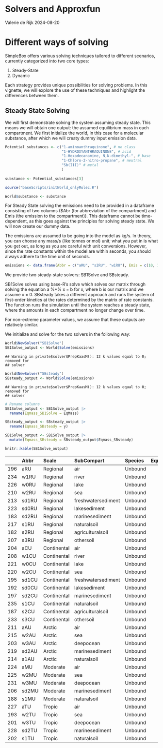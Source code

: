 Solvers and Approxfun
================
Valerie de Rijk
2024-08-20

# Different ways of solving

SimpleBox offers various solving techniques tailored to different
scenarios, currently categorized into two core types:

1)  Steady-State
2)  Dynamic

Each strategy provides unique possibilities for solving problems. In
this vignette, we will explore the use of these techniques and highlight
the differences between them.

## Steady State Solving

We will first demonstrate solving the system assuming steady state. This
means we will obtain one output: the assumed equilibrium mass in each
compartment. We first initialize the world, in this case for a molecular
substance, after which we will creaty dummy input emission data.

``` r
Potential_substances <- c("1-aminoanthraquinone", # no class
                          "1-HYDROXYANTHRAQUINONE", # acid
                          "1-Hexadecanamine, N,N-dimethyl-", # base
                          "1-Chloro-2-nitro-propane", # neutral
                          "Sb(III)" # metal
                          ) 
              
substance <- Potential_substances[3]

source("baseScripts/initWorld_onlyMolec.R")

World$substance <- substance
```

For Steady State solving the emissions need to be provided in a
dataframe consisting of two columns (\$Abr (for abbreviation of the
compartment) and Emis (the emission to the compartment)). This dataframe
cannot be time-dependent, as this goes against the principles for
solving steady state. We will now create our dummy data.

The emissions are assumed to be going into the model as kg/s. In theory,
you can choose any mass/s (like tonnes or mol) unit; what you put in is
what you get out, as long as you are careful with unit conversions.
However, since the rate constants within the model are within seconds,
you should always adhere to the time unit of seconds.

``` r
emissions <- data.frame(Abbr = c("aRU", "s2RU", "w1RU"), Emis = c(10, 10, 10) ) 
```

We provide two steady-state solvers: SB1Solve and SBsteady.

SB1Solve solves using base-R’s solve which solves our matrix through
solving the equation a %\*% x = b for x, where b is our matrix and we
assume x = 0. SBsteady takes a different approach and runs the system of
first-order kinetics at the rates determined by the matrix of rate
constants. The function runs the simulation until the system reaches a
steady state, where the amounts in each compartment no longer change
over time.

For non-extreme parameter values, we assume that these outputs are
relatively similar.

We initialize and solve for the two solvers in the following way:

``` r
World$NewSolver("SB1Solve")
SB1Solve_output <- World$Solve(emissions)
```

    ## Warning in private$solver$PrepKaasM(): 12 k values equal to 0; removed for
    ## solver

``` r
World$NewSolver("SBsteady")
SBsteady_output <- World$Solve(emissions)
```

    ## Warning in private$solver$PrepKaasM(): 12 k values equal to 0; removed for
    ## solver

``` r
# Rename columns
SB1Solve_output <- SB1Solve_output |>
  rename(Eqmass_SB1Solve = EqMass)

SBsteady_output <- SBsteady_output |>
  rename(Eqmass_SBsteady = y)

SB1Solve_output <- SB1Solve_output |>
  mutate(Eqmass_SBsteady = SBsteady_output$Eqmass_SBsteady) 

knitr::kable(SB1Solve_output)
```

|     | Abbr  | Scale       | SubCompart         | Species | Eqmass_SB1Solve | Eqmass_SBsteady |
|:----|:------|:------------|:-------------------|:--------|----------------:|----------------:|
| 196 | aRU   | Regional    | air                | Unbound |    2.308353e+05 |    2.308353e+05 |
| 234 | w1RU  | Regional    | river              | Unbound |    5.145173e+06 |    5.145173e+06 |
| 226 | w0RU  | Regional    | lake               | Unbound |    7.295933e+04 |    7.295933e+04 |
| 210 | w2RU  | Regional    | sea                | Unbound |    1.733837e+05 |    1.733837e+05 |
| 213 | sd1RU | Regional    | freshwatersediment | Unbound |    4.958499e+08 |    4.958499e+08 |
| 223 | sd0RU | Regional    | lakesediment       | Unbound |    4.601130e+05 |    4.601130e+05 |
| 183 | sd2RU | Regional    | marinesediment     | Unbound |    8.375062e+06 |    8.375062e+06 |
| 217 | s1RU  | Regional    | naturalsoil        | Unbound |    7.371362e+06 |    7.371362e+06 |
| 182 | s2RU  | Regional    | agriculturalsoil   | Unbound |    1.210563e+08 |    1.210563e+08 |
| 207 | s3RU  | Regional    | othersoil          | Unbound |    1.054481e+06 |    1.054481e+06 |
| 204 | aCU   | Continental | air                | Unbound |    2.998461e+04 |    2.998461e+04 |
| 208 | w1CU  | Continental | river              | Unbound |    1.897770e+03 |    1.897770e+03 |
| 221 | w0CU  | Continental | lake               | Unbound |    2.303486e+03 |    2.303486e+03 |
| 220 | w2CU  | Continental | sea                | Unbound |    3.027279e+06 |    3.027279e+06 |
| 195 | sd1CU | Continental | freshwatersediment | Unbound |    1.828916e+05 |    1.828916e+05 |
| 192 | sd0CU | Continental | lakesediment       | Unbound |    1.454002e+04 |    1.454002e+04 |
| 197 | sd2CU | Continental | marinesediment     | Unbound |    7.311427e+06 |    7.311427e+06 |
| 235 | s1CU  | Continental | naturalsoil        | Unbound |    4.513088e+05 |    4.513088e+05 |
| 187 | s2CU  | Continental | agriculturalsoil   | Unbound |    6.255455e+05 |    6.255455e+05 |
| 233 | s3CU  | Continental | othersoil          | Unbound |    6.431937e+04 |    6.431937e+04 |
| 211 | aAU   | Arctic      | air                | Unbound |    1.441034e+01 |    1.441026e+01 |
| 215 | w2AU  | Arctic      | sea                | Unbound |    6.701284e+04 |    6.701233e+04 |
| 203 | w3AU  | Arctic      | deepocean          | Unbound |    8.450758e+05 |    8.450601e+05 |
| 219 | sd2AU | Arctic      | marinesediment     | Unbound |    1.843849e+05 |    1.843787e+05 |
| 214 | s1AU  | Arctic      | naturalsoil        | Unbound |    4.064755e+03 |    4.064640e+03 |
| 224 | aMU   | Moderate    | air                | Unbound |    6.487956e+02 |    6.487956e+02 |
| 225 | w2MU  | Moderate    | sea                | Unbound |    3.033558e+05 |    3.033558e+05 |
| 231 | w3MU  | Moderate    | deepocean          | Unbound |    1.357311e+06 |    1.357311e+06 |
| 206 | sd2MU | Moderate    | marinesediment     | Unbound |    2.185435e+05 |    2.185433e+05 |
| 188 | s1MU  | Moderate    | naturalsoil        | Unbound |    3.731115e+04 |    3.731115e+04 |
| 227 | aTU   | Tropic      | air                | Unbound |    5.465696e+00 |    5.465696e+00 |
| 193 | w2TU  | Tropic      | sea                | Unbound |    3.522227e+02 |    3.522225e+02 |
| 201 | w3TU  | Tropic      | deepocean          | Unbound |    1.490192e+04 |    1.490191e+04 |
| 228 | sd2TU | Tropic      | marinesediment     | Unbound |    1.610563e+03 |    1.610562e+03 |
| 202 | s1TU  | Tropic      | naturalsoil        | Unbound |    5.839513e+01 |    5.839513e+01 |
